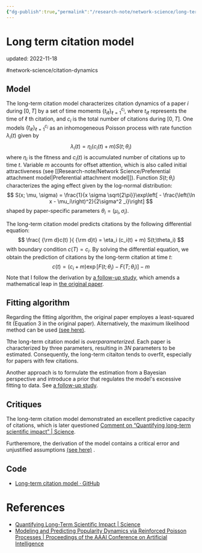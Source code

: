 ```yaml
---
{"dg-publish":true,"permalink":"/research-note/network-science/long-term-citation-model/","dgPassFrontmatter":true}
---
```



# Long term citation model
updated: 2022-11-18

#network-science/citation-dynamics 


## Model

The long-term citation model characterizes citation dynamics of a paper $i$ during $[0, T]$ by a set of time moments $\{t_{i\ell}\}_{\ell=1} ^{c_i}$, where $t_{i\ell}$ represents the time of $\ell$ th citation, and $c_i$ is the total number of citations during $[0, T]$. One models $\{t_{i\ell}\}_{\ell=1} ^{c_i}$ as an inhomogeneous Poisson process with rate function $\lambda_i(t)$ given by 
$$
\lambda_i (t) = \eta_i (c_i(t) + m)S(t;\theta_i) 
$$ 
where $\eta_i$ is the fitness and $c_i(t)$ is accumulated number of citations up to time $t$. Variable $m$ accounts for offset attention, which is also called initial attractiveness (see [[Research-note/Network Science/Preferential attachment model\|Preferential attachment model]]). Function $S(t;\theta_i)$ characterizes the aging effect given by the log-normal distribution: 
$$
S(x; \mu, \sigma) = \frac{1}{x \sigma \sqrt{2\pi}}\exp\left[ - \frac{\left(\ln x - \mu_i\right)^2}{2\sigma^2 _i}\right]
$$
shaped by paper-specific parameters $\theta_i = (\mu_i, \sigma_i)$.

The long-term citation model predicts citations by the following differential equation:
$$
\frac{ {\rm d}c(t) }{ {\rm d}t} = \eta_i (c_i(t) + m) S(t;\theta_i) 
$$
with boundary condition $c(T) = c_i$.  By solving the differential equation, we obtain the prediction of citations by the long-term citation at time $t$:
$$
c(t) = (c_i + m)\exp\left[F(t;\theta_i) - F(T;\theta_i) \right] - m
$$
Note that I follow the derivation by [a follow-up study](https://ojs.aaai.org/index.php/AAAI/article/view/8739), which amends a mathematical leap in [the original paper](https://www.science.org/doi/abs/10.1126/science.1237825).

## Fitting algorithm 

Regarding the fitting algorithm, the original paper employes a least-squared fit (Equation 3 in the original paper). Alternatively, the maximum likelihood method can be used  [(see here)](https://drive.google.com/file/d/1BRfXVSbMV4SZy24PsP21KPidWnyppVCl/view?usp=sharing). 

Tthe long-term citation model is *overparameterized*. Each paper is characterized by three parameters, resulting in *3N* parameters to be estimated. Consequently, the long-term citaiton tends to overfit, especially for papers with few citations. 

Another approach is to formulate the estimation from a Bayesian perspective and introduce a prior that regulates the model's excessive fitting to data. See [a follow-up study](https://ojs.aaai.org/index.php/AAAI/article/view/8739).

##  Critiques
The long-term citation model demonstrated an excellent predictive capacity of citations, which is later questioned [Comment on “Quantifying long-term scientific impact” | Science](https://www.science.org/doi/10.1126/science.1248770). 

Furtheremore, the derivation of the model contains a critical error and unjustified assumptions [(see here)](https://drive.google.com/file/d/1BRfXVSbMV4SZy24PsP21KPidWnyppVCl/view?usp=sharing)  .

## Code
- [Long-term citation model · GitHub](https://gist.github.com/skojaku/8494552b3012d047f6555b5f322e3eaf)


# References
- [Quantifying Long-Term Scientific Impact | Science](https://www.science.org/doi/abs/10.1126/science.1237825) 
- [Modeling and Predicting Popularity Dynamics via Reinforced Poisson Processes | Proceedings of the AAAI Conference on Artificial Intelligence](https://ojs.aaai.org/index.php/AAAI/article/view/8739)
 